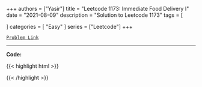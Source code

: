 
+++
authors = ["Yasir"]
title = "Leetcode 1173: Immediate Food Delivery I"
date = "2021-08-09"
description = "Solution to Leetcode 1173"
tags = [
    
]
categories = [
    "Easy"
]
series = ["Leetcode"]
+++



[`Problem Link`](https://leetcode.com/problems/immediate-food-delivery-i/description/)

---

**Code:**

{{< highlight html >}}

{{< /highlight >}}

